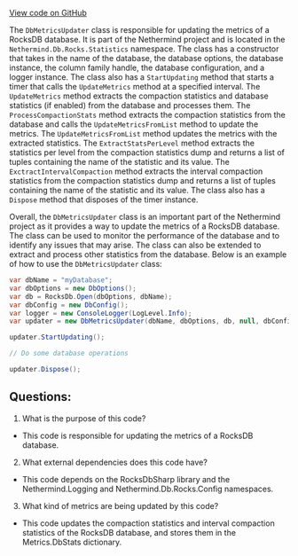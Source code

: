 [View code on GitHub](https://github.com/NethermindEth/nethermind/src/Nethermind/Nethermind.Db.Rocks/Statistics/DbMetricsUpdater.cs)

The `DbMetricsUpdater` class is responsible for updating the metrics of a RocksDB database. It is part of the Nethermind project and is located in the `Nethermind.Db.Rocks.Statistics` namespace. The class has a constructor that takes in the name of the database, the database options, the database instance, the column family handle, the database configuration, and a logger instance. The class also has a `StartUpdating` method that starts a timer that calls the `UpdateMetrics` method at a specified interval. The `UpdateMetrics` method extracts the compaction statistics and database statistics (if enabled) from the database and processes them. The `ProcessCompactionStats` method extracts the compaction statistics from the database and calls the `UpdateMetricsFromList` method to update the metrics. The `UpdateMetricsFromList` method updates the metrics with the extracted statistics. The `ExtractStatsPerLevel` method extracts the statistics per level from the compaction statistics dump and returns a list of tuples containing the name of the statistic and its value. The `ExctractIntervalCompaction` method extracts the interval compaction statistics from the compaction statistics dump and returns a list of tuples containing the name of the statistic and its value. The class also has a `Dispose` method that disposes of the timer instance.

Overall, the `DbMetricsUpdater` class is an important part of the Nethermind project as it provides a way to update the metrics of a RocksDB database. The class can be used to monitor the performance of the database and to identify any issues that may arise. The class can also be extended to extract and process other statistics from the database. Below is an example of how to use the `DbMetricsUpdater` class:

```csharp
var dbName = "myDatabase";
var dbOptions = new DbOptions();
var db = RocksDb.Open(dbOptions, dbName);
var dbConfig = new DbConfig();
var logger = new ConsoleLogger(LogLevel.Info);
var updater = new DbMetricsUpdater(dbName, dbOptions, db, null, dbConfig, logger);

updater.StartUpdating();

// Do some database operations

updater.Dispose();
```
## Questions: 
 1. What is the purpose of this code?
- This code is responsible for updating the metrics of a RocksDB database.

2. What external dependencies does this code have?
- This code depends on the RocksDbSharp library and the Nethermind.Logging and Nethermind.Db.Rocks.Config namespaces.

3. What kind of metrics are being updated by this code?
- This code updates the compaction statistics and interval compaction statistics of the RocksDB database, and stores them in the Metrics.DbStats dictionary.